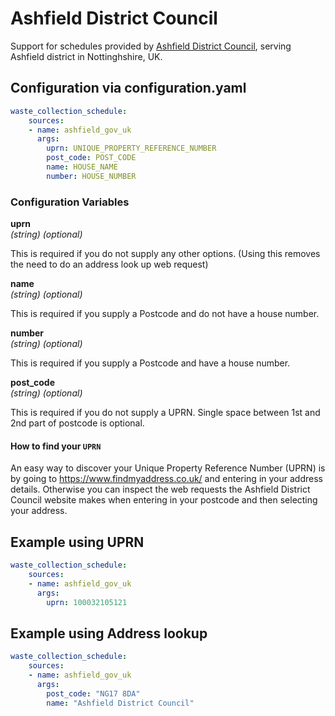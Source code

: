 # Ashfield District Council

Support for schedules provided by [Ashfield District Council](https://www.ashfield.gov.uk/), serving Ashfield district in Nottinghshire, UK.

## Configuration via configuration.yaml

```yaml
waste_collection_schedule:
    sources:
    - name: ashfield_gov_uk
      args:
        uprn: UNIQUE_PROPERTY_REFERENCE_NUMBER
        post_code: POST_CODE
        name: HOUSE_NAME
        number: HOUSE_NUMBER
```

### Configuration Variables

**uprn**<br>
*(string) (optional)*

This is required if you do not supply any other options. (Using this removes the need to do an address look up web request)

**name**<br>
*(string) (optional)*

This is required if you supply a Postcode and do not have a house number.

**number**<br>
*(string) (optional)*

This is required if you supply a Postcode and have a house number.

**post_code**<br>
*(string) (optional)*

This is required if you do not supply a UPRN. Single space between 1st and 2nd part of postcode is optional.

#### How to find your `UPRN`
An easy way to discover your Unique Property Reference Number (UPRN) is by going to https://www.findmyaddress.co.uk/ and entering in your address details.
Otherwise you can inspect the web requests the Ashfield District Council website makes when entering in your postcode and then selecting your address.

## Example using UPRN
```yaml
waste_collection_schedule:
    sources:
    - name: ashfield_gov_uk
      args:
        uprn: 100032105121
```

## Example using Address lookup
```yaml
waste_collection_schedule:
    sources:
    - name: ashfield_gov_uk
      args:
        post_code: "NG17 8DA"
        name: "Ashfield District Council"
```